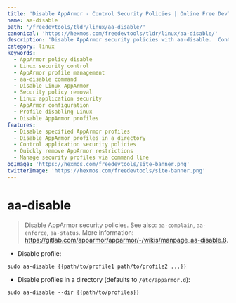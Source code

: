 ```yaml
---
title: 'Disable AppArmor - Control Security Policies | Online Free DevTools by Hexmos'
name: aa-disable
path: '/freedevtools/tldr/linux/aa-disable/'
canonical: 'https://hexmos.com/freedevtools/tldr/linux/aa-disable/'
description: 'Disable AppArmor security policies with aa-disable.  Control application security profiles on Linux systems with ease. Free online tool, no registration required.'
category: linux
keywords:
  - AppArmor policy disable
  - Linux security control
  - AppArmor profile management
  - aa-disable command
  - Disable Linux AppArmor
  - Security policy removal
  - Linux application security
  - AppArmor configuration
  - Profile disabling Linux
  - Disable AppArmor profiles
features:
  - Disable specified AppArmor profiles
  - Disable AppArmor profiles in a directory
  - Control application security policies
  - Quickly remove AppArmor restrictions
  - Manage security profiles via command line
ogImage: 'https://hexmos.com/freedevtools/site-banner.png'
twitterImage: 'https://hexmos.com/freedevtools/site-banner.png'
---
```


# aa-disable

> Disable AppArmor security policies.
> See also: `aa-complain`, `aa-enforce`, `aa-status`.
> More information: <https://gitlab.com/apparmor/apparmor/-/wikis/manpage_aa-disable.8>.

- Disable profile:

`sudo aa-disable {{path/to/profile1 path/to/profile2 ...}}`

- Disable profiles in a directory (defaults to `/etc/apparmor.d`):

`sudo aa-disable --dir {{path/to/profiles}}`
